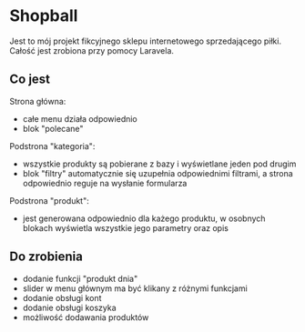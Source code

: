 # Shopball

Jest to mój projekt fikcyjnego sklepu internetowego sprzedającego piłki. Całość jest zrobiona przy pomocy Laravela.

## Co jest

Strona główna:

-  całe menu działa odpowiednio
-  blok "polecane"

Podstrona "kategoria":

- wszystkie produkty są pobierane z bazy i wyświetlane jeden pod drugim
- blok "filtry" automatycznie się uzupełnia odpowiednimi filtrami, a strona odpowiednio reguje na wysłanie formularza

Podstrona "produkt":

- jest generowana odpowiednio dla każego produktu, w osobnych blokach wyświetla wszystkie jego parametry oraz opis


## Do zrobienia
- dodanie funkcji "produkt dnia"
- slider w menu głównym ma być klikany z różnymi funkcjami
- dodanie obsługi kont
- dodanie obsługi koszyka
- możliwość dodawania produktów
